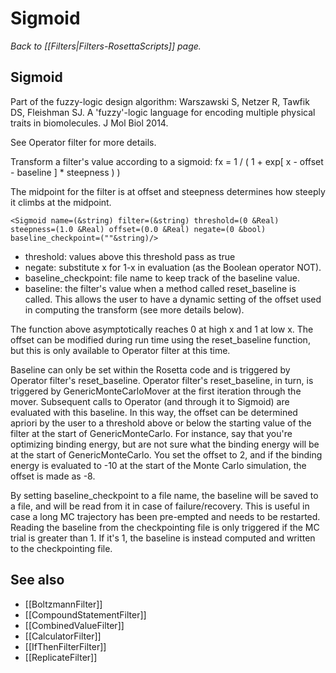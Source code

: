 # Sigmoid
*Back to [[Filters|Filters-RosettaScripts]] page.*
## Sigmoid

Part of the fuzzy-logic design algorithm:
Warszawski S, Netzer R, Tawfik DS, Fleishman SJ. A 'fuzzy'-logic language for encoding multiple physical traits in biomolecules. J Mol Biol 2014. 

See Operator filter for more details.

Transform a filter's value according to a sigmoid: fx = 1 / ( 1 + exp[ x - offset - baseline ] \* steepness ) )

The midpoint for the filter is at offset and steepness determines how steeply it climbs at the midpoint.

```
<Sigmoid name=(&string) filter=(&string) threshold=(0 &Real) steepness=(1.0 &Real) offset=(0.0 &Real) negate=(0 &bool) baseline_checkpoint=(""&string)/>
```

-   threshold: values above this threshold pass as true
-   negate: substitute x for 1-x in evaluation (as the Boolean operator NOT).
-   baseline\_checkpoint: file name to keep track of the baseline value. 
-   baseline: the filter's value when a method called reset\_baseline is called. This allows the user to have a dynamic setting of the offset used in computing the transform (see more details below).

The function above asymptotically reaches 0 at high x and 1 at low x. The offset can be modified during run time using the reset\_baseline function, but this is only available to Operator filter at this time.

Baseline can only be set within the Rosetta code and is triggered by Operator filter's reset\_baseline. Operator filter's reset\_baseline, in turn, is triggered by GenericMonteCarloMover at the first iteration through the mover. Subsequent calls to Operator (and through it to Sigmoid) are evaluated with this baseline. In this way, the offset can be determined apriori by the user to a threshold above or below the starting value of the filter at the start of GenericMonteCarlo. For instance, say that you're optimizing binding energy, but are not sure what the binding energy will be at the start of GenericMonteCarlo. You set the offset to 2, and if the binding energy is evaluated to -10 at the start of the Monte Carlo simulation, the offset is made as -8.

By setting baseline\_checkpoint to a file name, the baseline will be saved to a file, and will be read from it in case of failure/recovery. This is useful in case a long MC trajectory has been pre-empted and needs to be restarted. Reading the baseline from the checkpointing file is only triggered if the MC trial is greater than 1. If it's 1, the baseline is instead computed and written to the checkpointing file.

## See also

* [[BoltzmannFilter]]
* [[CompoundStatementFilter]]
* [[CombinedValueFilter]]
* [[CalculatorFilter]]
* [[IfThenFilterFilter]]
* [[ReplicateFilter]]


